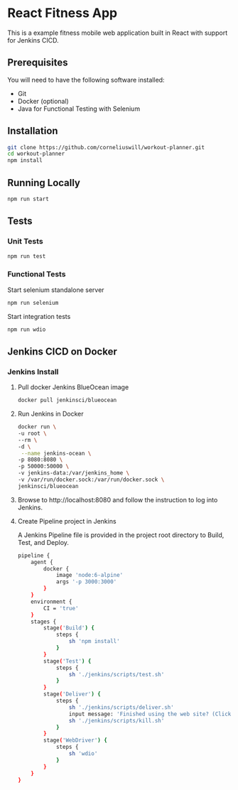 # React Fitness App

This is a example fitness mobile web application built in React with support for Jenkins CICD.

## Prerequisites

You will need to have the following software installed:

* Git
* Docker (optional)
* Java for Functional Testing with Selenium

## Installation

```bash
git clone https://github.com/corneliuswill/workout-planner.git
cd workout-planner
npm install
```

## Running Locally

```bash
npm run start
```

## Tests

### Unit Tests

```bash
npm run test
```

### Functional Tests

Start selenium standalone server

```bash
npm run selenium
```

Start integration tests

```bash
npm run wdio
```

## Jenkins CICD on Docker

### Jenkins Install

1. Pull docker Jenkins BlueOcean image

    ```bash
    docker pull jenkinsci/blueocean
    ```

2. Run Jenkins in Docker

    ```bash
    docker run \
    -u root \
    --rm \
    -d \
     --name jenkins-ocean \
    -p 8080:8080 \
    -p 50000:50000 \
    -v jenkins-data:/var/jenkins_home \
    -v /var/run/docker.sock:/var/run/docker.sock \
    jenkinsci/blueocean
    ```
3. Browse to http://localhost:8080 and follow the instruction to log into Jenkins.

4. Create Pipeline project in Jenkins

    A Jenkins Pipeline file is provided in the project root directory to Build, Test, and Deploy.

    ```bash
    pipeline {
        agent {
            docker {
                image 'node:6-alpine'
                args '-p 3000:3000'
            }
        }
        environment {
            CI = 'true'
        }
        stages {
            stage('Build') {
                steps {
                    sh 'npm install'
                }
            }
            stage('Test') {
                steps {
                    sh './jenkins/scripts/test.sh'
                }
            }
            stage('Deliver') {
                steps {
                    sh './jenkins/scripts/deliver.sh'
                    input message: 'Finished using the web site? (Click "Proceed" to continue)'
                    sh './jenkins/scripts/kill.sh'
                }
            }
            stage('WebDriver') {
                steps {
                    sh 'wdio'
                }
            }
        }
    }
    ```